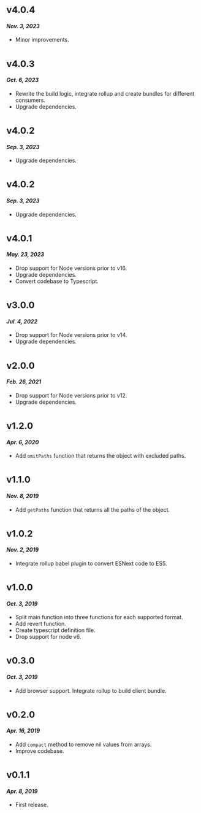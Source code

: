 # <sub>v4.0.4</sub>
#### _Nov. 3, 2023_
  * Minor improvements.

# <sub>v4.0.3</sub>
#### _Oct. 6, 2023_
  * Rewrite the build logic, integrate rollup and create bundles for different consumers.
  * Upgrade dependencies.

# <sub>v4.0.2</sub>
#### _Sep. 3, 2023_
  * Upgrade dependencies.

# <sub>v4.0.2</sub>
#### _Sep. 3, 2023_
  * Upgrade dependencies.

# <sub>v4.0.1</sub>
#### _May. 23, 2023_
  * Drop support for Node versions prior to v16.
  * Upgrade dependencies.
  * Convert codebase to Typescript.

# <sub>v3.0.0</sub>
#### _Jul. 4, 2022_
  * Drop support for Node versions prior to v14.
  * Upgrade dependencies.

# <sub>v2.0.0</sub>
#### _Feb. 26, 2021_
  * Drop support for Node versions prior to v12.
  * Upgrade dependencies.

# <sub>v1.2.0</sub>
#### _Apr. 6, 2020_
  * Add `omitPaths` function that returns the object with excluded paths.

# <sub>v1.1.0</sub>
#### _Nov. 8, 2019_
  * Add `getPaths` function that returns all the paths of the object.

# <sub>v1.0.2</sub>
#### _Nov. 2, 2019_
  * Integrate rollup babel plugin to convert ESNext code to ES5.

# <sub>v1.0.0</sub>
#### _Oct. 3, 2019_
  * Split main function into three functions for each supported format.
  * Add revert function.
  * Create typescript definition file.
  * Drop support for node v6.

# <sub>v0.3.0</sub>
#### _Oct. 3, 2019_
  * Add browser support. Integrate rollup to build client bundle.

# <sub>v0.2.0</sub>
#### _Apr. 16, 2019_
 * Add `compact` method to remove nil values from arrays.
 * Improve codebase.

# <sub>v0.1.1</sub>
#### _Apr. 8, 2019_
 * First release.
